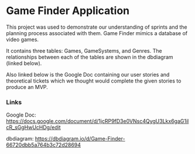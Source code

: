 # Game Finder Application

This project was used to demonstrate our understanding of sprints and the planning process associated with them.  Game Finder mimics a database of video games. 

 It contains three tables: Games, GameSystems, and Genres. The relationships between each of the tables are shown in the dbdiagram (linked below).

 Also linked below is the Google Doc containing our user stories and theoretical tickets which we thought would complete the given stories to produce an MVP.

 ### Links
 Google Doc: https://docs.google.com/document/d/1jcRP9fD3e0VNsc4QygU3Lkx6gaG1ilcR_sGgHwUcHDg/edit

 dbdiagram: https://dbdiagram.io/d/Game-Finder-66720dbb5a764b3c72d28694